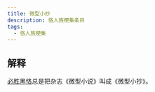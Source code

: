 ```yaml
---
title: 微型小抄
description: 恪人族梗集条目
tags:
  - 恪人族梗集
---
```


## 解释

[必胜黑恪](../必胜黑恪)总是把杂志《微型小说》叫成《微型小抄》。
